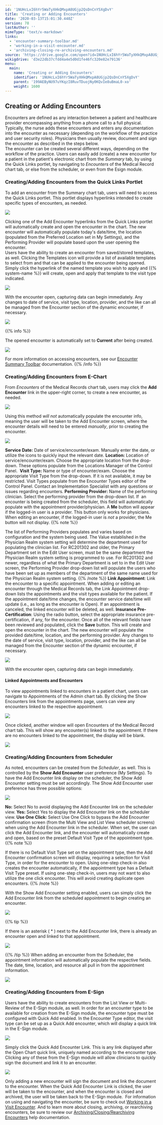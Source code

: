 ```yaml
---
id: '1NUHcLxI6hYr5WaTyXHkQMxpA8UGjp2QsDnCnY5XgDvY'
title: 'Creating or Adding Encounters'
date: '2020-03-13T15:01:30.440Z'
version: 78
lastAuthor: ''
mimeType: 'text/x-markdown'
links:
  - 'encounter-summary-toolbar.md'
  - 'working-in-a-visit-encounter.md'
  - 'archiving-closing-re-archiving-encounters.md'
source: 'https://drive.google.com/open?id=1NUHcLxI6hYr5WaTyXHkQMxpA8UGjp2QsDnCnY5XgDvY'
wikigdrive: 'd3e22db37cfdd4a4e5d0d1fe46fc320e82e79136'
menu:
  main:
    name: 'Creating or Adding Encounters'
    identifier: '1NUHcLxI6hYr5WaTyXHkQMxpA8UGjp2QsDnCnY5XgDvY'
    parent: '199AEByNU97uYKqzI8RuvTDuojNy0KQvIe8uBmaL0-xo'
    weight: 1600
---
```

## Creating or Adding Encounters  
  
Encounters are defined as any interaction between a patient and healthcare provider encompassing anything from a phone call to a full physical. Typically, the nurse adds these encounters and enters any documentation into the encounter as necessary (depending on the workflow of the practice and user security roles). Physicians then usually review, document and sign the encounter as described in the steps below.  
The encounter can be created several different ways, depending on the workflow of the practice. Users can easily add (create) a new encounter for a patient in the patient's electronic chart from the *Summary* tab, by using the Quick Links portlet, by navigating to *Encounters* of the Medical Record chart tab, or else from the scheduler, or even from the Esign module.
  
### Creating/Adding Encounters from the Quick Links Portlet  
  
To add an encounter from the Summary chart tab, users will need to access the Quick Links portlet. This portlet displays hyperlinks intended to create specific types of encounters, as needed.
  
![](../creating-or-adding-encounters.assets/9703615f72993ce737b571afe1909612.png)  

Clicking one of the Add Encounter hyperlinks from the Quick Links portlet will automatically create and open the encounter in the chart. The new encounter will automatically populate today's date/time, the location (populated from the Preferred Location set in My Settings), and the Performing Provider will populate based upon the user opening the encounter.  
Users have the ability to create an encounter from saved/stored templates, as well. Clicking the Templates icon will provide a list of available templates to select from and that can be applied to the encounter being opened. Simply click the hyperlink of the named template you wish to apply and {{% system-name %}} will create, open and apply that template to the visit type indicated.
  
![](../creating-or-adding-encounters.assets/a692a03e58533e5381d13d9e7d465fe9.png)  

With the encounter open, capturing data can begin immediately. Any changes to date of service, visit type, location, provider, and the like can all be managed from the Encounter section of the dynamic encounter, if necessary.
  
![](../creating-or-adding-encounters.assets/cbb19065dd12289e276d1bad429891ea.png)  

{{% info %}}

The opened encounter is automatically set to **Current** after being created. 
  
![](../creating-or-adding-encounters.assets/d7731bbca2f1151b995cb276b344e7df.png)  

For more information on accessing encounters, see our [Encounter Summary Toolbar](encounter-summary-toolbar.md) documentation.
{{% /info %}}
  
### Creating/Adding Encounters from E-Chart  

From *Encounters* of the Medical Records chart tab, users may click the **Add Encounter** link in the upper-right corner, to create a new encounter, as needed.
  
![](../creating-or-adding-encounters.assets/e5bdff1766b659645648097bcccf93c4.png)  

Using this method *will not* automatically populate the encounter info, meaning the user will be taken to the Add Encounter screen, where the encounter details will need to be entered *manually*, prior to creating the encounter.
  
![](../creating-or-adding-encounters.assets/0426d8d98c4ae6fd55d29ca5b58f8b4f.png)  

**Service Date:** Date of service/encounter/exam. Manually enter the date, or utilize the icons to quickly input the relevant date.
**Location:** Location of service/encounter/exam. Choose the appropriate location from the drop-down. These options populate from the Locations Manager of the Control Panel. 
**Visit Type:** Name or type of encounter/exam. Choose the appropriate Visit Type from the drop-down. If it is not available, it may be restricted. Visit Types populate from the Encounter Types editor of the Control Panel. Contact an Implementation Specialist with any questions or issues regarding encounters.
**Performing Provider:** Name of the performing clinician. Select the performing provider from the drop-down list. If  an encounter is being created from the scheduler, this field will automatically populate with the appointment provider/physician. A **Me** button will appear if the logged-in user is a provider. This button only works for physicians. When editing an encounter, if the logged-in user is *not* a provider, the Me button will not display.
{{% note %}}

The list of Performing Providers populates and varies based on configuration and the system being used. The Value established in the Physician Realm system setting will determine the department used for populating the clinician list. For RC201302 and older, the Primary Department set in the Edit User screen, must be the same department the Physician Realm system setting is programmed to use. For RC201302 and newer, regardless of what the Primary Department is set to in the Edit User screen, the Performing Provider drop-down list will populate the users who have been set up as members of the department of the same name used for the Physician Realm system setting.
{{% /note %}}
**Link Appointment**: Link the encounter to a specific appointment. When adding or editing an encounter through the Medical Records tab, the Link Appointment drop-down lists the appointments and the visit types available for the patient. If the appointment date/time changes, the encounter service date/time will update (i.e., as long as the encounter is Open). If an appointment is canceled, the linked encounter will be deleted, as well.
**Insurance Pre-Certification**: Using the radio button, select the appropriate insurance pre-certification, if any, for the encounter.
Once all of the relevant fields have been reviewed and populated, click the **Save** button. This will create and open the encounter in the chart. The new encounter will populate the provided date/time, location, and the performing provider. Any changes to the date of service, visit type, location, provider, and the like can all be managed from the Encounter section of the dynamic encounter, if necessary.
  
![](../creating-or-adding-encounters.assets/cbb19065dd12289e276d1bad429891ea.png)  


With the encounter open, capturing data can begin immediately.  
  
#### Linked Appointments and Encounters  

To view appointments linked to encounters in a patient chart, users can navigate to Appointments of the Admin chart tab. By clicking the Show Encounters link from the appointments page, users can view any encounters linked to the respective appointment.
  
![](../creating-or-adding-encounters.assets/74aca3218d61edfc56395b02d6f80416.png)  

Once clicked, another window will open Encounters of the Medical Record chart tab. This will show any encounter(s) linked to the appointment. If there are no encounters linked to the appointment, the display will be blank. 
  
![](../creating-or-adding-encounters.assets/19ff5e96ddbace9ef2659cec52a74e41.png)  

  
### Creating/Adding Encounters from Scheduler  

As noted, encounters can be created from the *Scheduler*, as well. This is controlled by the **Show Add Encounter** user preference (My Settings). To have the Add Encounter link display on the scheduler, the Show Add Encounter setting must be set accordingly.
The Show Add Encounter user preference has three possible options:
  
![](../creating-or-adding-encounters.assets/908c0e9bef91fb4f85a09dfa556df991.png)  

**No:** Select No to avoid displaying the Add Encounter link on the scheduler view.
**Yes:** Select Yes to display the Add Encounter link on the scheduler view.
**Use One Click:** Select Use One Click to bypass the Add Encounter confirmation screen (from the Multi View and List View scheduler screens) when using the Add Encounter link in the scheduler. When set, the user can click the Add Encounter link, and the encounter will automatically create and open, based on the preset Default Visit Type of the appointment type.
{{% note %}}

If there is no Default Visit Type set on the appointment type, then the Add Encounter confirmation screen will display, requiring a selection for Visit Type, in order for the encounter to open. Using one-step check-in also creates the encounter automatically, if the appointment type has a Default Visit Type preset. If using one-step check-in, users may not want to also utilize the one click encounter. This will avoid creating duplicate open encounters.
{{% /note %}}

With the Show Add Encounter setting enabled, users can simply click the Add Encounter link from the scheduled appointment to begin creating an encounter.
  
![](../creating-or-adding-encounters.assets/16b8ab102e6f6a74b3f0d96b4a7eed38.png)  

{{% tip %}}

If there is an asterisk ( * ) next to the Add Encounter link, there is already an encounter open and linked to that appointment.
  
![](../creating-or-adding-encounters.assets/33ab1826e3f04dc07ed4f18bbb1a2982.png)  


{{% /tip %}}
When adding an encounter from the Scheduler, the appointment information will automatically populate the respective fields. The date, time, location, and resource all pull in from the appointment information. 
  
![](../creating-or-adding-encounters.assets/e7643fea9b499ced9cfe3e30c089cc98.png)  

  
### Creating/Adding Encounters from E-Sign  

Users have the ability to create encounters from the List View or Multi-Review of the E-Sign module, as well. In order for an encounter type to be available for creation from the E-Sign module, the encounter type must be configured with Quick Add enabled. In the Encounter Type editor, the visit type can be set up as a Quick Add encounter, which will display a quick link in the E-Sign module.
  
![](../creating-or-adding-encounters.assets/077f963aa05657dddb384916744fac64.png)  

Simply click the Quick Add Encounter Link. This is any link displayed after the Open Chart quick link, uniquely named according to the encounter type. Clicking any of these from the E-Sign module will allow clinicians to quickly sign the document and link it to an encounter.
  
![](../creating-or-adding-encounters.assets/2cc238514740f4f2fb008bdf5d9a1075.png)  

Only adding a new encounter will sign the document and link the document to the encounter. When the Quick Add Encounter Link is clicked, the user will be taken to the encounter, and when the encounter is closed and archived, the user will be taken back to the E-Sign module. 
For information on using and navigating the encounter, be sure to check out [Working in a Visit Encounter](working-in-a-visit-encounter.md). And to learn more about closing, archiving, or rearchiving encounters, be sure to review our [Archiving/Closing/Rearchiving Encounters](archiving-closing-re-archiving-encounters.md) help documentation.



